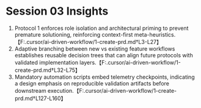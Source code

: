 # Session 03 Insights

1. Protocol 1 enforces role isolation and architectural priming to prevent premature solutioning, reinforcing context-first meta-heuristics.【F:.cursor/ai-driven-workflow/1-create-prd.md†L3-L27】
2. Adaptive branching between new vs existing feature workflows establishes reusable decision trees that can align future protocols with validated implementation layers.【F:.cursor/ai-driven-workflow/1-create-prd.md†L32-L75】
3. Mandatory automation scripts embed telemetry checkpoints, indicating a design emphasis on reproducible validation artifacts before downstream execution.【F:.cursor/ai-driven-workflow/1-create-prd.md†L127-L160】

